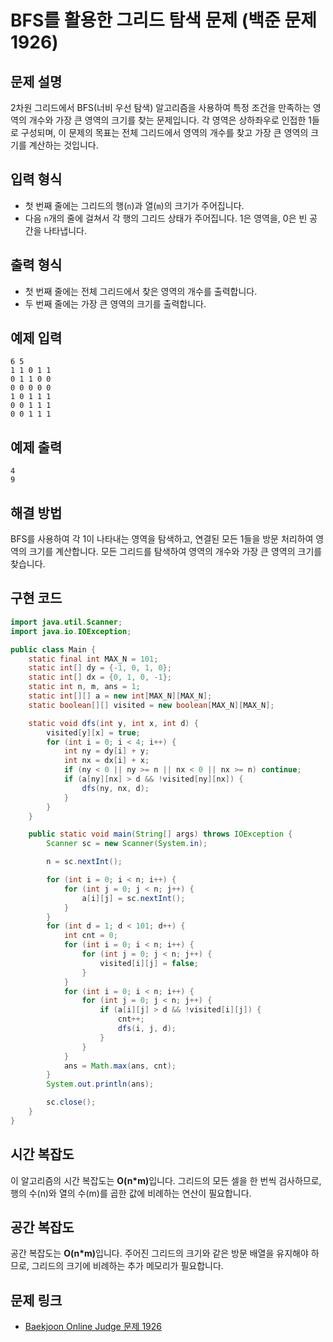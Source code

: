 # BFS를 활용한 그리드 탐색 문제 (백준 문제 1926)

## 문제 설명
2차원 그리드에서 BFS(너비 우선 탐색) 알고리즘을 사용하여 특정 조건을 만족하는 영역의 개수와 가장 큰 영역의 크기를 찾는 문제입니다. 
각 영역은 상하좌우로 인접한 1들로 구성되며, 이 문제의 목표는 전체 그리드에서 영역의 개수를 찾고 가장 큰 영역의 크기를 계산하는 것입니다.

## 입력 형식
- 첫 번째 줄에는 그리드의 행(`n`)과 열(`m`)의 크기가 주어집니다.
- 다음 `n`개의 줄에 걸쳐서 각 행의 그리드 상태가 주어집니다. 1은 영역을, 0은 빈 공간을 나타냅니다.

## 출력 형식
- 첫 번째 줄에는 전체 그리드에서 찾은 영역의 개수를 출력합니다.
- 두 번째 줄에는 가장 큰 영역의 크기를 출력합니다.

## 예제 입력
```
6 5
1 1 0 1 1
0 1 1 0 0
0 0 0 0 0
1 0 1 1 1
0 0 1 1 1
0 0 1 1 1
```

## 예제 출력
```
4
9
```

## 해결 방법
BFS를 사용하여 각 1이 나타내는 영역을 탐색하고, 연결된 모든 1들을 방문 처리하여 영역의 크기를 계산합니다. 
모든 그리드를 탐색하여 영역의 개수와 가장 큰 영역의 크기를 찾습니다.

## 구현 코드
```java
import java.util.Scanner;
import java.io.IOException;

public class Main {
    static final int MAX_N = 101;
    static int[] dy = {-1, 0, 1, 0};
    static int[] dx = {0, 1, 0, -1};
    static int n, m, ans = 1;
    static int[][] a = new int[MAX_N][MAX_N];
    static boolean[][] visited = new boolean[MAX_N][MAX_N];

    static void dfs(int y, int x, int d) {
        visited[y][x] = true;
        for (int i = 0; i < 4; i++) {
            int ny = dy[i] + y;
            int nx = dx[i] + x;
            if (ny < 0 || ny >= n || nx < 0 || nx >= n) continue;
            if (a[ny][nx] > d && !visited[ny][nx]) {
                dfs(ny, nx, d);
            }
        }
    }

    public static void main(String[] args) throws IOException {
        Scanner sc = new Scanner(System.in);

        n = sc.nextInt();

        for (int i = 0; i < n; i++) {
            for (int j = 0; j < n; j++) {
                a[i][j] = sc.nextInt();
            }
        }
        for (int d = 1; d < 101; d++) {
            int cnt = 0;
            for (int i = 0; i < n; i++) {
                for (int j = 0; j < n; j++) {
                    visited[i][j] = false;
                }
            }
            for (int i = 0; i < n; i++) {
                for (int j = 0; j < n; j++) {
                    if (a[i][j] > d && !visited[i][j]) {
                        cnt++;
                        dfs(i, j, d);
                    }
                }
            }
            ans = Math.max(ans, cnt);
        }
        System.out.println(ans);

        sc.close();
    }
}
```

## 시간 복잡도
이 알고리즘의 시간 복잡도는 <b>O(n*m)</b>입니다. 그리드의 모든 셀을 한 번씩 검사하므로, 행의 수(n)와 열의 수(m)를 곱한 값에 비례하는 연산이 필요합니다.

## 공간 복잡도
공간 복잡도는 <b>O(n*m)</b>입니다. 주어진 그리드의 크기와 같은 방문 배열을 유지해야 하므로, 그리드의 크기에 비례하는 추가 메모리가 필요합니다.

## 문제 링크
- [Baekjoon Online Judge 문제 1926](https://www.acmicpc.net/problem/1926)